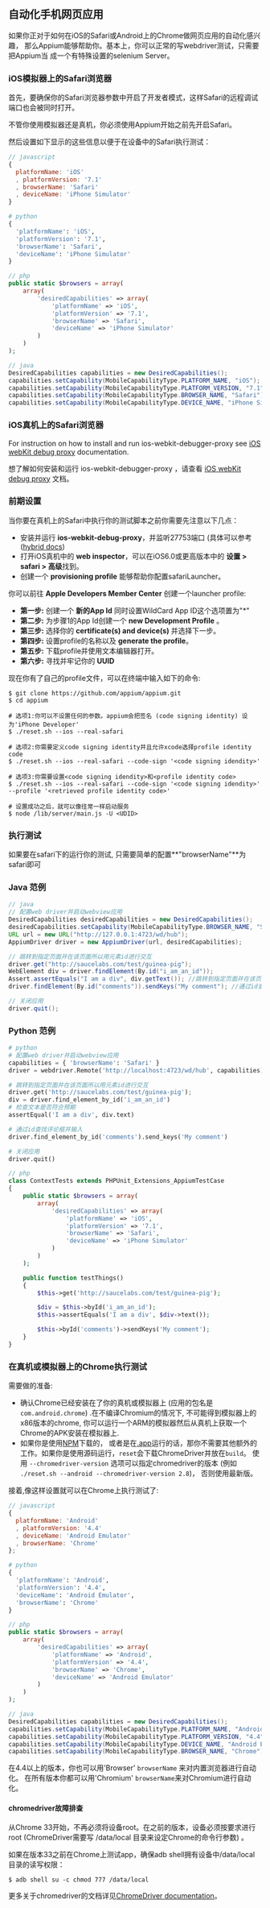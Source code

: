 ## 自动化手机网页应用

如果你正对于如何在iOS的Safari或Android上的Chrome做网页应用的自动化感兴趣，
那么Appium能够帮助你。基本上，你可以正常的写webdriver测试，只需要把Appium当
成一个有特殊设置的selenium Server。

### iOS模拟器上的Safari浏览器

首先，要确保你的Safari浏览器参数中开启了开发者模式，这样Safari的远程调试端口也会被同时打开。

不管你使用模拟器还是真机，你必须使用Appium开始之前先开启Safari。

然后设置如下显示的这些信息以便于在设备中的Safari执行测试：

```javascript
// javascript
{
  platformName: 'iOS'
  , platformVersion: '7.1'
  , browserName: 'Safari'
  , deviceName: 'iPhone Simulator'
}
```

```python
# python
{
  'platformName': 'iOS',
  'platformVersion': '7.1',
  'browserName': 'Safari',
  'deviceName': 'iPhone Simulator'
}
```

```php
// php
public static $browsers = array(
    array(
        'desiredCapabilities' => array(
            'platformName' => 'iOS',
            'platformVersion' => '7.1',
            'browserName' => 'Safari',
            'deviceName' => 'iPhone Simulator'
        )
    )
);
```

```java
// java
DesiredCapabilities capabilities = new DesiredCapabilities();
capabilities.setCapability(MobileCapabilityType.PLATFORM_NAME, "iOS");
capabilities.setCapability(MobileCapabilityType.PLATFORM_VERSION, "7.1");
capabilities.setCapability(MobileCapabilityType.BROWSER_NAME, "Safari");
capabilities.setCapability(MobileCapabilityType.DEVICE_NAME, "iPhone Simulator");
```

### iOS真机上的Safari浏览器

For instruction on how to install and run ios-webkit-debugger-proxy see [iOS webKit debug proxy](/docs/en/advanced-concepts/ios-webkit-debug-proxy.md) documentation.

想了解如何安装和运行 ios-webkit-debugger-proxy ，请查看 [iOS webKit debug proxy](/docs/en/advanced-concepts/ios-webkit-debug-proxy.cn.md) 文档。

### 前期设置

当你要在真机上的Safari中执行你的测试脚本之前你需要先注意以下几点：

* 安装并运行 **ios-webkit-debug-proxy**，并监听27753端口 (具体可以参考([hybrid docs](../advanced-concepts/hybrid.cn.md))
* 打开iOS真机中的 **web inspector**，可以在iOS6.0或更高版本中的 **设置 > safari > 高级**找到。
* 创建一个 **provisioning profile** 能够帮助你配置safariLauncher。

你可以前往 **Apple Developers Member Center** 创建一个launcher profile:
  *  **第一步:** 创建一个 **新的App Id** 同时设置WildCard App ID这个选项置为"*"
  *  **第二步:** 为步骤1的App Id创建一个 **new Development Profile** 。
  *  **第三步:** 选择你的 **certificate(s) and device(s)** 并选择下一步。
  *  **第四步:** 设置profile的名称以及 **generate the profile**。
  *  **第五步:** 下载profile并使用文本编辑器打开。
  *  **第六步:** 寻找并牢记你的 **UUID** 

现在你有了自己的profile文件，可以在终端中输入如下的命令:

```center
$ git clone https://github.com/appium/appium.git
$ cd appium

# 选项1:你可以不设置任何的参数。appium会把签名 (code signing identity) 设为'iPhone Developer'
$ ./reset.sh --ios --real-safari

# 选项2:你需要定义code signing identity并且允许xcode选择profile identity code
$ ./reset.sh --ios --real-safari --code-sign '<code signing idendity>' 

# 选项3:你需要设置<code signing idendity>和<profile identity code>
$ ./reset.sh --ios --real-safari --code-sign '<code signing idendity>' --profile '<retrieved profile identity code>'

# 设置成功之后，就可以像往常一样启动服务
$ node /lib/server/main.js -U <UDID>
```

### 执行测试
如果要在safari下的运行你的测试, 只需要简单的配置**"browserName"**为safari即可


### Java 范例

```java
// java
// 配置web driver并启动webview应用
DesiredCapabilities desiredCapabilities = new DesiredCapabilities();
desiredCapabilities.setCapability(MobileCapabilityType.BROWSER_NAME, "Safari");
URL url = new URL("http://127.0.0.1:4723/wd/hub");
AppiumDriver driver = new AppiumDriver(url, desiredCapabilities);

// 跳转到指定页面并在该页面所以用元素id进行交互
driver.get("http://saucelabs.com/test/guinea-pig");
WebElement div = driver.findElement(By.id("i_am_an_id"));
Assert.assertEquals("I am a div", div.getText()); //跳转到指定页面并在该页面所以用元素id进行交互
driver.findElement(By.id("comments")).sendKeys("My comment"); //通过id查找评论框并输入

// 关闭应用
driver.quit();
```

### Python 范例

```python
# python
# 配置web driver并启动webview应用
capabilities = { 'browserName': 'Safari' }
driver = webdriver.Remote('http://localhost:4723/wd/hub', capabilities)

# 跳转到指定页面并在该页面所以用元素id进行交互
driver.get('http://saucelabs.com/test/guinea-pig');
div = driver.find_element_by_id('i_am_an_id')
# 检查文本是否符合预期
assertEqual('I am a div', div.text)

# 通过id查找评论框并输入
driver.find_element_by_id('comments').send_keys('My comment')

# 关闭应用
driver.quit()
```

```php
// php
class ContextTests extends PHPUnit_Extensions_AppiumTestCase
{
    public static $browsers = array(
        array(
            'desiredCapabilities' => array(
                'platformName' => 'iOS',
                'platformVersion' => '7.1',
                'browserName' => 'Safari',
                'deviceName' => 'iPhone Simulator'
            )
        )
    );

    public function testThings()
    {
        $this->get('http://saucelabs.com/test/guinea-pig');

        $div = $this->byId('i_am_an_id');
        $this->assertEquals('I am a div', $div->text());

        $this->byId('comments')->sendKeys('My comment');
    }
}
```

### 在真机或模拟器上的Chrome执行测试

需要做的准备:

*  确认Chrome已经安装在了你的真机或模拟器上 (应用的包名是`com.android.chrome`) .在不编译Chromium的情况下, 不可能得到模拟器上的x86版本的chrome, 你可以运行一个ARM的模拟器然后从真机上获取一个Chrome的APK安装在模拟器上.
*  如果你是使用[NPM](https://www.npmjs.org/package/appium)下载的，
或者是在[.app](https://github.com/appium/appium-dot-app)运行的话，那你不需要其他额外的工作。如果你是使用源码运行，`reset`会下载ChromeDriver并放在`build`。 
使用 `--chromedriver-version` 选项可以指定chromedriver的版本 (例如 `./reset.sh --android --chromedriver-version 2.8`)，
否则使用最新版。

接着,像这样设置就可以在Chrome上执行测试了:

```javascript
// javascript
{
  platformName: 'Android'
  , platformVersion: '4.4'
  , deviceName: 'Android Emulator'
  , browserName: 'Chrome'
};
```

```python
# python
{
  'platformName': 'Android',
  'platformVersion': '4.4',
  'deviceName': 'Android Emulator',
  'browserName': 'Chrome'
}
```

```php
// php
public static $browsers = array(
    array(
        'desiredCapabilities' => array(
            'platformName' => 'Android',
            'platformVersion' => '4.4',
            'browserName' => 'Chrome',
            'deviceName' => 'Android Emulator'
        )
    )
);
```

```java
// java
DesiredCapabilities capabilities = new DesiredCapabilities();
capabilities.setCapability(MobileCapabilityType.PLATFORM_NAME, "Android");
capabilities.setCapability(MobileCapabilityType.PLATFORM_VERSION, "4.4");
capabilities.setCapability(MobileCapabilityType.DEVICE_NAME, "Android Emulator");
capabilities.setCapability(MobileCapabilityType.BROWSER_NAME, "Chrome");
```

在4.4以上的版本，你也可以用'Browser' `browserName` 来对内置浏览器进行自动化。
在所有版本你都可以用'Chromium' `browserName`来对Chromium进行自动化。
 

#### chromedriver故障排查

从Chrome 33开始，不再必须将设备root。在之前的版本，设备必须按要求进行root (ChromeDriver需要写 /data/local 目录来设定Chrome的命令行参数) 。

如果在版本33之前在Chrome上测试app，确保adb shell拥有设备中/data/local目录的读写权限：

```center
$ adb shell su -c chmod 777 /data/local
```

更多关于chromedriver的文档详见[ChromeDriver documentation](https://sites.google.com/a/chromium.org/chromedriver/getting-started/getting-started---android)。

